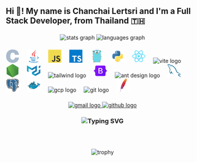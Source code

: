 <h2 align="left">Hi 👋! My name is Chanchai Lertsri and I'm a Full Stack Developer, from Thailand 🇹🇭</h2>

###

<div align="center">
  <img src="https://github-readme-stats.vercel.app/api?username=Chanchai2004&hide_title=false&hide_rank=false&show_icons=true&include_all_commits=true&count_private=true&disable_animations=false&theme=tokyonight&locale=en&hide_border=true" height="150" alt="stats graph" />
  <img src="https://github-readme-stats.vercel.app/api/top-langs?username=Chanchai2004&locale=en&hide_title=false&layout=compact&card_width=320&langs_count=6&theme=tokyonight&hide_border=true" height="150" alt="languages graph" />
</div>

###


###

<div align="left">
  <!-- Programming Languages -->
  <img src="https://raw.githubusercontent.com/devicons/devicon/master/icons/c/c-original.svg" height="35" alt="c logo" />
  <img width="12" />
  <img src="https://raw.githubusercontent.com/devicons/devicon/master/icons/java/java-original.svg" height="35" alt="java logo" />
  <img width="12" />
  <img src="https://raw.githubusercontent.com/devicons/devicon/master/icons/javascript/javascript-original.svg" height="35" alt="javascript logo" />
  <img width="12" />
  <img src="https://raw.githubusercontent.com/devicons/devicon/master/icons/typescript/typescript-original.svg" height="35" alt="typescript logo" />
  <img width="12" />
  <img src="https://raw.githubusercontent.com/devicons/devicon/master/icons/go/go-original.svg" height="35" alt="go logo" />
  <img width="12" />
  <img src="https://raw.githubusercontent.com/devicons/devicon/master/icons/python/python-original.svg" height="35" alt="python logo" />
  <img width="12" />
  <!-- Frameworks & Libraries -->
  <img src="https://raw.githubusercontent.com/devicons/devicon/master/icons/react/react-original.svg" height="35" alt="react logo" />
  <img width="12" />
  <img src="https://vitejs.dev/logo.svg" height="35" alt="vite logo" />
  <img width="12" />
  <img src="https://raw.githubusercontent.com/devicons/devicon/master/icons/nodejs/nodejs-original.svg" height="35" alt="nodejs logo" />
  <img width="12" />
  <img src="https://raw.githubusercontent.com/devicons/devicon/master/icons/materialui/materialui-original.svg" height="35" alt="mui logo" />
  <img width="12" />
  <img src="https://www.vectorlogo.zone/logos/tailwindcss/tailwindcss-icon.svg" height="35" alt="tailwind logo" />
  <img width="12" />
  <img src="https://raw.githubusercontent.com/devicons/devicon/master/icons/bootstrap/bootstrap-original.svg" height="35" alt="bootstrap logo" />
  <img width="12" />
  <img src="https://gw.alipayobjects.com/zos/rmsportal/KDpgvguMpGfqaHPjicRK.svg" height="35" alt="ant design logo" />
  <img width="12" />
  <!-- Databases -->
  <img src="https://raw.githubusercontent.com/devicons/devicon/master/icons/mysql/mysql-original.svg" height="35" alt="mysql logo" />
  <img width="12" />
  <img src="https://raw.githubusercontent.com/devicons/devicon/master/icons/postgresql/postgresql-original.svg" height="35" alt="postgresql logo" />
  <img width="12" />
  <!-- Tools & Platforms -->
  <img src="https://raw.githubusercontent.com/devicons/devicon/master/icons/docker/docker-original.svg" height="35" alt="docker logo" />
  <img width="12" />
  <img src="https://www.vectorlogo.zone/logos/google_cloud/google_cloud-icon.svg" height="35" alt="gcp logo" />
  <img width="12" />
  <img src="https://www.vectorlogo.zone/logos/git-scm/git-scm-icon.svg" height="35" alt="git logo" />
  <img width="12" />
  <img src="https://raw.githubusercontent.com/devicons/devicon/master/icons/apache/apache-original.svg" height="35" alt="ant logo" />
</div>

###

<div align="center">
  <a href="mailto:chanchailertsri01@gmail.com" target="_blank">
    <img src="https://img.shields.io/static/v1?message=Gmail&logo=gmail&label=&color=D14836&logoColor=white&labelColor=&style=for-the-badge" height="35" alt="gmail logo" />
  </a>
  <a href="https://github.com/Chanchai2004" target="_blank">
    <img src="https://img.shields.io/static/v1?message=GitHub&logo=github&label=&color=181717&logoColor=white&labelColor=&style=for-the-badge" height="35" alt="github logo" />
  </a>
</div>

<div align="center">
  <h3>
    <img src="https://readme-typing-svg.herokuapp.com?font=Fira+Code&pause=1000&color=00D4FF&center=true&vCenter=true&width=600&lines=Code+is+like+humor.+When+you+have+to+explain+it%2C+it's+bad.;The+best+error+message+is+the+one+that+never+shows+up.;First%2C+solve+the+problem.+Then%2C+write+the+code.;Experience+is+the+name+everyone+gives+to+their+mistakes.;Programming+isn't+about+what+you+know%3B+it's+about+what+you+can+figure+out." alt="Typing SVG" />
  </h3>
</div>

###

<br clear="both">



###

<div align="center">
  <img src="https://github-profile-trophy.vercel.app/?username=Chanchai2004&theme=tokyonight&no-frame=true&no-bg=false&margin-w=4&row=1&column=6" alt="trophy" />
</div>